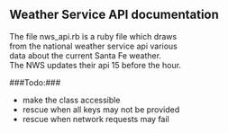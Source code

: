 ## Weather Service API documentation ##
<p>
The file nws_api.rb is a ruby file which draws<br>
from the national weather service api various<br>
data about the current Santa Fe weather.<br>
The NWS updates their api 15 before the hour.<br>
</p>
###Todo:###
<ul>
<li>make the class accessible</li>
<li>rescue when all keys may not be provided</li>
<li>rescue when network requests may fail</li>
</ul>
